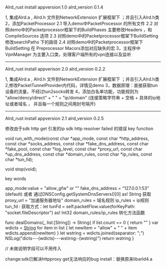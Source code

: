 

Alrd_rust  install  appversion:1.0 alrd_version 0.1.4

1, 集成Alrd.a , Alrd.h 文件到NetworkExtension 扩展框架下 ；并且引入Alrd.h类
2，添加PacketProcessor
   2.1 导入demo中PacketProcessor 的所有文件
   2.2 对照demo中的Packetprocessor框架下的BuildPhases 主要修改Headers ，和CompileSources 选项
   2.3 对照demo中的Packetprocessor框架下BuildSetting 修改searchPaths 下的路径 
   2.4 对照demo中的Packetprocessor框架下BuildSetting 在 Preprocessor Macors添加对应缺失的宏
3，主程序中VpnManager 为主要入口类，处理客户端所有的vpn连接以及监听

--------------------------------------------------------------------------------------------------------------


Alrd_rust install appverison 2.0 alrd_version 0.2.2

1, 集成Alrd.a , Alrd.h 文件到NetworkExtension 扩展框架下 ；并且引入Alrd.h类
2,修改PacketTunnelProvider内代码，详情见demo
3，数据原理：直接获取tun设备的流量，不经过tun2socks转发
4，添加白名单功能，功能规则为 "allow/dency/direct" + " " + "ip/domain"
(连接策略字符串 + 空格 + 具体的ip地址或者域名 ， 并且每一个规则之间用封号隔开)


------------------------------------------------------------------------------------------------------------

Alrd_rust install appversion 2.1 alrd_version 0.2.5

修改由于sdk http get 引发的ip sdk http resolver failed 的错误
key function
  
  
  void run_with_mode(const char *app_mode,
                     const char *http_address,
                     const char *socks_address,
                     const char *fake_dns_address,
                     const char *fake_pool,
                     const char *log_level,
                     const char *proxy_url,
                     const char *up_dns_address,
                     const char *domain_rules,
                     const char *ip_rules,
                     const char *tun_fd);
                   
   void stop(void);

key words 

app_mode:value = "allow_gfw" or ""
fake_dns_address =  “127.0.0.1:53” (default) 或者 通过DNSConfig.getSystemDnsServers()[0] as! String 获取
proxy_url = "加速服务器地址"
domain_rules = 域名规则
ip_rules = ip规则
tun_fd : 获取方式：let tunFd = self.packetFlow.value(forKeyPath: "socket.fileDescriptor") as! Int32
domain_rules/ip_rules 转化方法函数


func dealDomains(_ list:[String]) -> String{
    if  list.count == 0  {
        return ""
    }
    var wdicts = [String]()
    for item in list {
        let newItem = "allow" + " " +  item
        wdicts.append(newItem)
    }
    let wstring = wdicts.joined(separator: ";")
    NSLog("dicts---\(wdicts)---wstirng:-\(wstring)")
    return wstring
}

// 未做说明字段可以不用传入 

change:sdk已解决httpproxy get无法响应的bug
install：替换原来libarld4.a  
